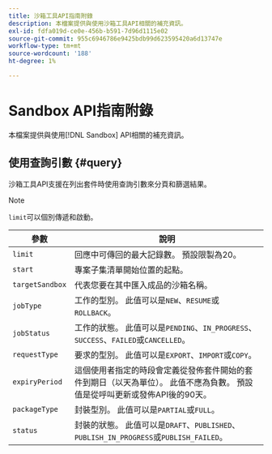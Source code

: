 ```yaml
---
title: 沙箱工具API指南附錄
description: 本檔案提供與使用沙箱工具API相關的補充資訊。
exl-id: fdfa019d-ce0e-456b-b591-7d96d1115e02
source-git-commit: 955c6946786e9425bdb99d623595420a6d13747e
workflow-type: tm+mt
source-wordcount: '188'
ht-degree: 1%

---
```


# Sandbox API指南附錄

本檔案提供與使用[!DNL Sandbox] API相關的補充資訊。

## 使用查詢引數 {#query}

沙箱工具API支援在列出套件時使用查詢引數來分頁和篩選結果。

>[!NOTE]
>
>`limit`可以個別傳遞和啟動。

| 參數 | 說明 |
| --- | --- |
| `limit` | 回應中可傳回的最大記錄數。 預設限製為20。 |
| `start` | 專案子集清單開始位置的起點。 |
| `targetSandbox` | 代表您要在其中匯入成品的沙箱名稱。 |
| `jobType` | 工作的型別。 此值可以是`NEW`、`RESUME`或`ROLLBACK`。 |
| `jobStatus` | 工作的狀態。 此值可以是`PENDING`、`IN_PROGRESS`、`SUCCESS`、`FAILED`或`CANCELLED`。 |
| `requestType` | 要求的型別。 此值可以是`EXPORT`、`IMPORT`或`COPY`。 |
| `expiryPeriod` | 這個使用者指定的時段會定義從發佈套件開始的套件到期日（以天為單位）。 此值不應為負數。 預設值是從呼叫更新或發佈API後的90天。 |
| `packageType` | 封裝型別。 此值可以是`PARTIAL`或`FULL`。 |
| `status` | 封裝的狀態。 此值可以是`DRAFT`、`PUBLISHED`、`PUBLISH_IN_PROGRESS`或`PUBLISH_FAILED`。 |
